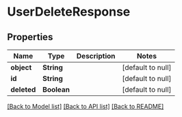 # UserDeleteResponse
## Properties

| Name | Type | Description | Notes |
|------------ | ------------- | ------------- | -------------|
| **object** | **String** |  | [default to null] |
| **id** | **String** |  | [default to null] |
| **deleted** | **Boolean** |  | [default to null] |

[[Back to Model list]](../README.md#documentation-for-models) [[Back to API list]](../README.md#documentation-for-api-endpoints) [[Back to README]](../README.md)

